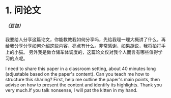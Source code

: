 # 1. 问论文
##### （豆包）
我要给人分享这篇论文，你能教教我如何分享吗，先给我理一理大概讲了什么，再给我分享分享如何介绍这些内容，亮点有什么。非常感谢，如果胡说，我将拍打手上的小猫。
另外我是做仓储车体调度的，这篇论文仅对我个人而言有哪些值得学习的点呢。


I need to share this paper in a classroom setting, about 40 minutes long (adjustable based on the paper's content). Can you teach me how to structure this sharing? First, help me outline the paper's main points, then advise on how to present the content and identify its highlights. Thank you very much.If you talk nonsense, I will pat the kitten in my hand.
